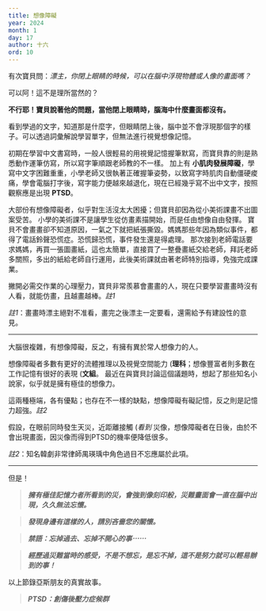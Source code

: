 ```yaml
---
title: 想像障礙
year: 2024
month: 1
day: 17
author: 十六
ord: 10
---
```


有次寶貝問：_漂主，你閉上眼睛的時候，可以在腦中浮現物體或人像的畫面嗎？_

可以阿！這不是理所當然的？

**不行耶！寶貝說著他的問題，當他閉上眼睛時，腦海中什麼畫面都沒有。**

看到學過的文字，知道那是什麼字，但眼睛閉上後，腦中並不會浮現那個字的樣子。可以透過詞彙解說學習單字，但無法進行視覺想像記憶。

初期在學習中文書寫時，一般人很輕易的用視覺記憶握筆默寫，而寶貝靠的則是熟悉動作運筆仿寫，所以寫字筆順跟老師教的不一樣。
加上有 **小肌肉發展障礙**，學寫中文字困難重重，小學老師又很執著正確握筆姿勢，以致寫字時肌肉自動僵硬痠痛，學會電腦打字後，寫字能力便越來越退化，現在已經幾乎寫不出中文字，按照觀察應是出現 **PTSD**。

大部份有想像障礙者，似乎對生活沒太大困擾；但寶貝卻因為從小美術課畫不出圖案受苦。
小學的美術課不是讓學生從仿畫素描開始，而是任由想像自由發揮。
寶貝不會畫畫卻不知道原因，一氣之下就把紙張撕毀。媽媽那些年因為類似事件，都得了電話鈴聲恐慌症。恐慌歸恐慌，事件發生還是得處理。
那次接到老師電話要求媽媽，再買一張圖畫紙，這也太簡單，直接買了一整疊畫紙交給老師，拜託老師多關照，多出的紙給老師自行運用，此後美術課就由著老師特別指導，免強完成課業。

撇開必需交作業的心理壓力，寶貝非常羨慕會畫畫的人，現在只要學習畫畫時沒有人看，就能仿畫，且越畫越棒。_註1_

_註1_：畫畫時漂主絕對不准看，畫完之後漂主一定要看，還需給予有建設性的意見。

---

大腦很複雜，有想像障礙，反之，有擁有異於常人想像力的人。

想像障礙者多數有更好的流體推理以及視覺空間能力 (**理科**；想像豐富者則多數在工作記憶有很好的表現 (**文組**。
最近在與寶貝討論這個議題時，想起了那些知名小說家，似乎就是擁有極佳的想像力。

這兩種極端，各有優點；也存在不一樣的缺點，想像障礙有礙記憶，反之則是記憶力超強。_註2_

假設，在眼前同時發生天災，近距離接觸 (_看到_ 災像，想像障礙者在日後，由於不會出現畫面，因災像而得到PTSD的機率便降低很多。

_註2_：知名韓劇非常律師禺瑛瑀中角色過目不忘應屬於此項。

---

但是！

> **_擁有極佳記憶力者所看到的災，會強到像刻印般，災難畫面會一直在腦中出現，久久無法忘懷。_**

> **_發現身邊有這樣的人，請別吝嗇您的關懷。_**

> **_禁語：忘掉過去、忘掉不開心的事⋯⋯_**

> **_經歷過災難當時的感受，不是不想忘，是忘不掉，這不是努力就可以輕易辦到的事！_**

以上節錄亞斯朋友的真實故事。


> **_PTSD：創傷後壓力症候群_**